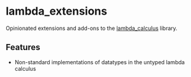 # lambda_extensions

Opinionated extensions and add-ons to the
[lambda_calculus](https://github.com/ljedrz/lambda_calculus) library.

## Features
* Non-standard implementations of datatypes in the untyped lambda calculus
